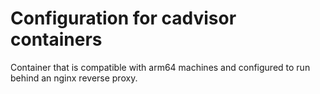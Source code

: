 # Configuration for cadvisor containers

Container that is compatible with arm64 machines and configured to run behind an nginx reverse proxy.
